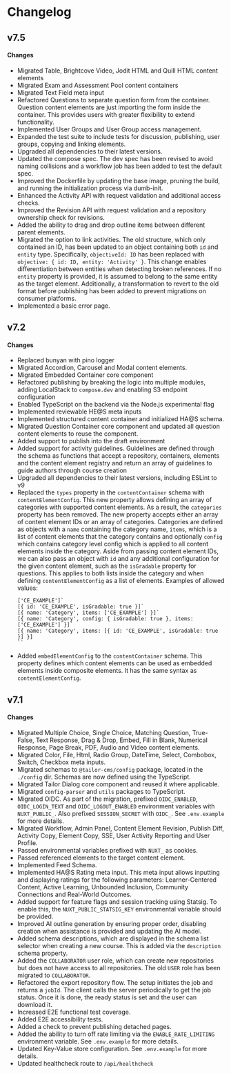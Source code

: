 # Changelog

## v7.5

#### Changes
- Migrated Table, Brightcove Video, Jodit HTML and Quill HTML content elements
- Migrated Exam and Assessment Pool content containers
- Migrated Text Field meta input
- Refactored Questions to separate question form from the container. Question 
  content elements are just importing the form inside the container. This
   provides users with greater flexibility to extend functionality.
- Implemented User Groups and User Group access management.
- Expanded the test suite to include tests for discussion, publishing, user 
  groups, copying and linking elements.
- Upgraded all dependencies to their latest versions.
- Updated the compose spec. The dev spec has been revised to avoid naming 
  collisions and a workflow job has been added to test the default spec.
- Improved the Dockerfile by updating the base image, pruning the build, and 
  running the initialization process via dumb-init.
- Enhanced the Activity API with request validation and additional access checks.
- Improved the Revision API with request validation and a repository ownership
  check for revisions.
- Added the ability to drag and drop outline items between different parent 
  elements.
- Migrated the option to link activities. The old structure, which only 
  contained an ID, has been updated to an object containing both `id` and 
  `entity` type. Specifically, `objectiveId: ID` has been replaced with 
  `objective: { id: ID, entity: 'Activity' }`. This change enables 
  differentiation between entities when detecting broken references. If no 
  `entity` property is provided, it is assumed to belong to the same entity as 
  the target element. Additionally, a transformation to revert to the old format 
  before publishing has been added to prevent migrations on consumer platforms.
- Implemented a basic error page.

## v7.2

#### Changes
- Replaced bunyan with pino logger
- Migrated Accordion, Carousel and Modal content elements.
- Migrated Embedded Container core component
- Refactored publishing by breaking the logic into multiple modules, adding 
  LocalStack to `compose.dev` and enabling S3 endpoint configuration
- Enabled TypeScript on the backend via the Node.js experimental flag
- Implemented reviewable HE@S meta inputs
- Implemented structured content container and initialized HA@S schema.
- Migrated Question Container core component and updated all question 
  content elements to reuse the component.
- Added support to publish into the draft environment
- Added support for activity guidelines. Guidelines are defined through the 
  schema as functions that accept a repository, containers, elements and the 
  content element registry and return an array of guidelines to guide authors 
  through course creation
- Upgraded all dependencies to their latest versions, including ESLint to v9
- Replaced the `types` property in the `contentContainer` schema with 
  `contentElementConfig`. This new property allows defining an array of 
  categories with supported content elements. As a result, the `categories` 
  property has been removed. The new property accepts either an array of content 
  element IDs or an array of categories. Categories are defined as objects with 
  a `name` containing the category name, `items`, which is a list of content 
  elements that the category contains and optionally `config` which contains 
  category level config which is applied to all content elements inside the 
  category. Aside from passing content element IDs, we can also pass an object 
  with `id` and any additional configuration for the given content element, such 
  as the `isGradable` property for questions. This applies to both lists inside
  the category and when defining `contentElementConfig` as a list of elements. 
  Examples of allowed values: 
  ```
  ['CE_EXAMPLE']`
  [{ id: 'CE_EXAMPLE', isGradable: true }]`
  [{ name: 'Category', items: ['CE_EXAMPLE'] }]`
  [{ name: 'Category', config: { isGradable: true }, items: ['CE_EXAMPLE'] }]`
  [{ name: 'Category', items: [{ id: 'CE_EXAMPLE', isGradable: true }] }]
  ``
- Added `embedElementConfig` to the `contentContainer` schema. This property 
  defines which content elements can be used as embedded elements inside 
  composite elements. It has the same syntax as `contentElementConfig`.

## v7.1

#### Changes
- Migrated Multiple Choice, Single Choice, Matching Question, True-False, 
  Text Response, Drag & Drop, Embed, Fill in Blank, Numerical Response, Page 
  Break, PDF, Audio and Video content elements.
- Migrated Color, File, Html, Radio Group, DateTime, Select, Combobox, Switch, 
  Checkbox meta inputs.
- Migrated schemas to `@tailor-cms/config` package, located in the `./config`
  dir. Schemas are now defined using the TypeScript.
- Migrated Tailor Dialog core component and reused it where applicable.
- Migrated `config-parser` and `utils` packages to TypeScript.
- Migrated OIDC. As part of the migration, prefixed `OIDC_ENABLED`, 
  `OIDC_LOGIN_TEXT` and `OIDC_LOGOUT_ENABLED` environment variables with 
  `NUXT_PUBLIC_`. Also prefixed `SESSION_SECRET` with `OIDC_`. 
  See `.env.example` for more details.
- Migrated Workflow, Admin Panel, Content Element Revision, Publish Diff, 
Activity Copy, Element Copy, SSE, User Activity Reporting and User Profile.
- Passed environmental variables prefixed with `NUXT_` as cookies.
- Passed referenced elements to the target content element.
- Implemented Feed Schema.
- Implemented HA@S Rating meta input. This meta input allows inputting and 
  displaying ratings for the following parameters: Learner-Centered Content, 
  Active Learning, Unbounded Inclusion, Community Connections and Real-World 
  Outcomes.
- Added support for feature flags and session tracking using Statsig. To enable 
  this, the `NUXT_PUBLIC_STATSIG_KEY` environmental variable should be provided.
- Improved AI outline generation by ensuring proper order, disabling creation 
  when assistance is provided and updating the AI model.
- Added schema descriptions, which are displayed in the schema list selector 
  when creating a new course. This is added via the `description` schema 
  property.
- Added the `COLLABORATOR` user role, which can create new repositories but does 
  not have access to all repositories. The old `USER` role has been migrated to 
  `COLLABORATOR`.
- Refactored the export repository flow. The setup initiates the job and returns 
  a `jobId`. The client calls the server periodically to get the job status. 
  Once it is done, the ready status is set and the user can download it.
- Increased E2E functional test coverage.
- Added E2E accessibility tests.
- Added a check to prevent publishing detached pages.
- Added the ability to turn off rate limiting via the `ENABLE_RATE_LIMITING`
  environment variable. See `.env.example` for more details.
- Updated Key-Value store configuration. See `.env.example` for more details.
- Updated healthcheck route to `/api/healthcheck`
